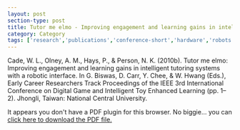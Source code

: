 ```yaml
---
layout: post
section-type: post
title: Tutor me elmo - Improving engagement and learning gains in intelligent tutoring systems with a robotic interface
category: Category
tags: ['research','publications','conference-short','hardware','robots','its','education-research']
---
```

Cade, W. L., Olney, A. M., Hays, P., & Person, N. K. (2010b). Tutor me elmo: Improving engagement and learning gains in intelligent tutoring systems with a robotic interface. In G. Biswas, D. Carr, Y. Chee, & W. Hwang (Eds.), Early Career Researchers Track Proceedings of the IEEE 3rd International Conference on Digital Game and Intelligent Toy Enhanced Learning (pp. 1–2). Jhongli, Taiwan: National Central University. 

<object data="https://blogs.memphis.edu/aolney/files/2019/10/cade-2010-digitel.pdf" type="application/pdf" width="100%" height="600px">
 
  <p>It appears you don't have a PDF plugin for this browser.
  No biggie... you can <a href="https://blogs.memphis.edu/aolney/files/2019/10/cade-2010-digitel.pdf">click here to
  download the PDF file.</a></p>
  
</object>
